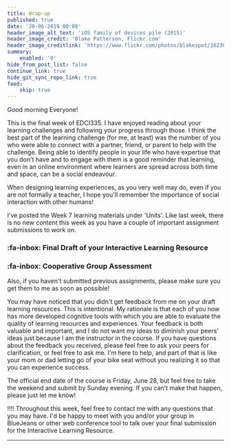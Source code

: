 ```yaml
---
title: Wrap-up
published: true
date: '20-06-2019 00:00'
header_image_alt_text: 'iOS family of devices pile (2015)'
header_image_credit: 'Blake Patterson, Flickr.com'
header_image_creditlink: 'https://www.flickr.com/photos/blakespot/16230041026/'
summary:
    enabled: '0'
hide_from_post_list: false
continue_link: true
hide_git_sync_repo_link: true
feed:
    skip: true
---
```


Good morning Everyone!

This is the final week of EDCI335. I have enjoyed reading about your learning challenges and following your progress through those. I think the best part of the learning challenge (for me, at least) was the number of you who were able to connect with a partner, friend, or parent to help with the challenge. Being able to identify people in your life who have expertise that you don't have and to engage with them is a good reminder that learning, even in an online environment where learners are spread across both time and space, can be a social endeavour.

When designing learning experiences, as you very well may do, even if you are not formally a teacher, I hope you'll remember the importance of social interaction with other humans!

I've posted the Week 7 learning materials under 'Units'. Like last week, there is no new content this week as you have a couple of important assignment submissions to work on.

### :fa-inbox: Final Draft of your Interactive Learning Resource
### :fa-inbox: Cooperative Group Assessment

Also, if you haven't submitted previous assignments, please make sure you get them to me as soon as possible!

You may have noticed that you didn't get feedback from me on your draft learning resources. This is intentional. My rationale is that each of you now has more developed cognitive tools with which you are able to evaluate the quality of learning resources and experiences. Your feedback is both valuable and important, and I do not want my ideas to diminish your peers' ideas just because I am the instructor in the course. If you have questions about the feedback you received, please feel free to ask your peers for clarification, or feel free to ask me. I'm here to help, and part of that is like your mom or dad letting go of your bike seat without you realizing it so that you can experience success.

The official end date of the course is Friday, June 28, but feel free to take the weekend and submit by Sunday evening. If you can't make that happen, please just let me know!

!!!! Throughout this week, feel free to contact me with any questions that you may have. I'd be happy to meet with you and/or your group in BlueJeans or other web conference tool to talk over your final submission for the Interactive Learning Resource.

---
